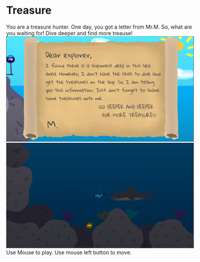 # Treasure

You are a treasure hunter. One day, you got a letter from Mr.M. So, what are you waiting for! Dive deeper and find more treause!
![Letter.png](ScreenShots/Letter.png)![Treasure.png](ScreenShots/Treasure.png)
Use Mouse to play. Use mouse left button to move.